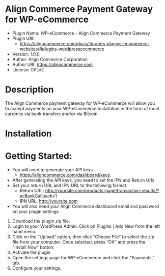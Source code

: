 # Align Commerce Payment Gateway for WP-eCommerce
- Plugin Name: WP-eCommerce - Align Commerce Payment Gateway
- Plugin URI:
  * https://aligncommerce.com/docs/libraries-plugins-ecommerce-websites/#plugins-wordpressecommerce
- Version: 1.0.0
- Author: Align Commerce Corporation
- Author URI: https://aligncommerce.com
- License: GPLv2

# Description
The Align Commerce payment gateway for WP-eCommerce will allow you to accept payments on your WP-eCommerce installation in the form of local currency via bank transfers and/or via Bitcoin

# Installation

# Getting Started:
- You will need to generate your API keys 
  * https://aligncommerce.com/dashboard/keys.
- After generating the API keys, you need to set the IPN and Return Urls.
- Set your return URL and IPN URL to the following format.
  * Return URL: http://yoursite.com/products-page/transaction-results/?acBankCallback=1
  * IPN URL: http://yoursite.com
- You will also need your Align Commerce dashboard email and password on your plugin settings


1. Download the plugin zip file.
2. Login to your WordPress Admin. Click on Plugins | Add New from the left hand menu.
3. Click on the “Upload” option, then click “Choose File” to select the zip file from your computer. Once selected, press “OK” and press the "Install Now" button.
4. Activate the plugin.
5. Open the settings page for WP-eCommerce and click the "Payments," tab.
6. Configure your settings.
